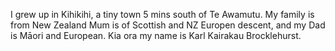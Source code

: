 I grew up in Kihikihi, a tiny town 5 mins south of Te Awamutu.
My family is from New Zealand Mum is of Scottish and NZ Europen descent, and my Dad is Māori and European.
Kia ora my name is Karl Kairakau Brocklehurst.
